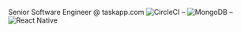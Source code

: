 Senior Software Engineer @ taskapp.com
![CircleCI](https://taskapp.com) – ![MongoDB](https://taskapp.com) – ![React Native](https://taskapp.com)
